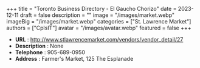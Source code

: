 +++
title = "Toronto Business Directory - El Gaucho Chorizo"
date = 2023-12-11
draft = false
description = ""
image = "/images/market.webp"
imageBig = "/images/market.webp"
categories = ["St. Lawrence Market"]
authors = ["CplsIT"]
avatar = "/images/avatar.webp"
featured = false
+++


* **URL** :  http://www.stlawrencemarket.com/vendors/vendor_detail/27
* **Description** : None
* **Telephone** : 905-689-0950
* **Address** : Farmer's Market, 125 The Esplanade